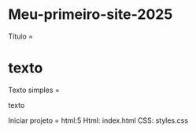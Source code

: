 # Meu-primeiro-site-2025
Título = <h1>texto</h1>
Texto simples = <p>texto</p>
Iniciar projeto = html:5
Html: index.html
CSS: styles.css
